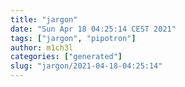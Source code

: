 ```yaml
---
title: "jargon"
date: "Sun Apr 18 04:25:14 CEST 2021"
tags: ["jargon", "pipotron"]
author: m1ch3l
categories: ["generated"]
slug: "jargon/2021-04-18-04:25:14"
---
```



